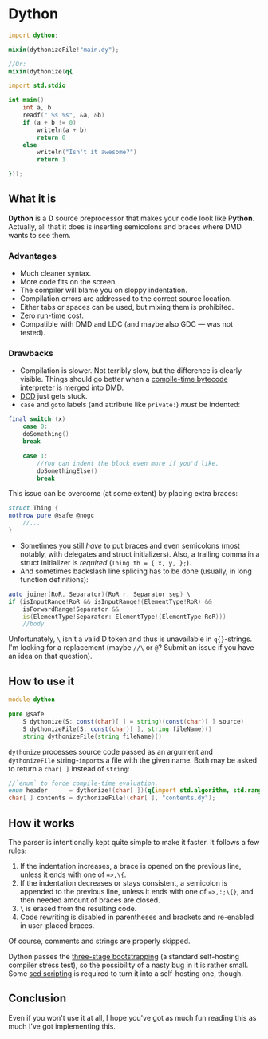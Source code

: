 Dython
======

```d
import dython;

mixin(dythonizeFile!"main.dy");

//Or:
mixin(dythonize(q{

import std.stdio

int main()
    int a, b
    readf(" %s %s", &a, &b)
    if (a + b != 0)
        writeln(a + b)
        return 0
    else
        writeln("Isn't it awesome?")
        return 1

}));
```


What it is
----------

**Dython** is a **D** source preprocessor that makes your code look like P**ython**. Actually, all
that it does is inserting semicolons and braces where DMD wants to see them.

### Advantages ###

+ Much cleaner syntax.
+ More code fits on the screen.
+ The compiler will blame you on sloppy indentation.
+ Compilation errors are addressed to the correct source location.
+ Either tabs or spaces can be used, but mixing them is prohibited.
+ Zero run-time cost.
+ Compatible with DMD and LDC (and maybe also GDC — was not tested).

### Drawbacks ###

- Compilation is slower. Not terribly slow, but the difference is clearly visible. Things should
  go better when a [compile-time bytecode interpreter][new-ctfe] is merged into DMD.
- [DCD][dcd] just gets stuck.
- `case` and `goto` labels (and attribute like `private:`) *must* be indented:

```d
final switch (x)
    case 0:
    doSomething()
    break

    case 1:
        //You can indent the block even more if you'd like.
        doSomethingElse()
        break
```

  This issue can be overcome (at some extent) by placing extra braces:

```d
struct Thing {
nothrow pure @safe @nogc
    //...
}
```

- Sometimes you still *have* to put braces and even semicolons (most notably, with delegates and
  struct initializers). Also, a trailing comma in a struct initializer is *required*
  (`Thing th = { x, y, };`).
- And sometimes backslash line splicing has to be done (usually, in long function definitions):

```d
auto joiner(RoR, Separator)(RoR r, Separator sep) \
if (isInputRange!RoR && isInputRange!(ElementType!RoR) &&
    isForwardRange!Separator &&
    is(ElementType!Separator: ElementType!(ElementType!RoR)))
    //body
```

  Unfortunately, `\` isn't a valid D token and thus is unavailable in `q{}`-strings. I'm looking for
  a replacement (maybe `//\` or `@`? Submit an issue if you have an idea on that question).

[new-ctfe]: https://dlang.org/blog/2017/04/10/the-new-ctfe-engine/
[dcd]:      https://github.com/dlang-community/DCD


How to use it
-------------

```d
module dython

pure @safe
    S dythonize(S: const(char)[ ] = string)(const(char)[ ] source)
    S dythonizeFile(S: const(char)[ ], string fileName)()
    string dythonizeFile(string fileName)()
```

`dythonize` processes source code passed as an argument and `dythonizeFile` string-`import`s a file
with the given name. Both may be asked to return a `char[ ]` instead of `string`:

```d
//`enum` to force compile-time evaluation.
enum header      = dythonize!(char[ ])(q{import std.algorithm, std.range});
char[ ] contents = dythonizeFile!(char[ ], "contents.dy");
```


How it works
------------

The parser is intentionally kept quite simple to make it faster. It follows a few rules:

1. If the indentation increases, a brace is opened on the previous line, unless it ends with one of
   `=>,\{`.
2. If the indentation decreases or stays consistent, a semicolon is appended to the previous line,
   unless it ends with one of `=>,:;\{}`, and then needed amount of braces are closed.
3. `\` is erased from the resulting code.
4. Code rewriting is disabled in parentheses and brackets and re-enabled in user-placed braces.

Of course, comments and strings are properly skipped.

Dython passes the [three-stage bootstrapping][dython3] (a standard self-hosting compiler stress
test), so the possibility of a nasty bug in it is rather small. Some [sed scripting][preprocess.sh]
is required to turn it into a self-hosting one, though.

[dython3]:       https://github.com/SirNickolas/Dython/blob/master/test/dython3.d
[preprocess.sh]: https://github.com/SirNickolas/Dython/blob/master/test/preprocess.sh


Conclusion
----------

Even if you won't use it at all, I hope you've got as much fun reading this as much I've got
implementing this.
